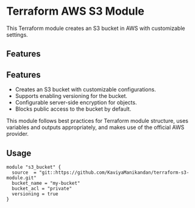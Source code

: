 # Terraform AWS S3 Module

This Terraform module creates an S3 bucket in AWS with customizable settings.

## Features

## Features

- Creates an S3 bucket with customizable configurations.
- Supports enabling versioning for the bucket.
- Configurable server-side encryption for objects.
- Blocks public access to the bucket by default.

This module follows best practices for Terraform module structure, uses variables and outputs appropriately, and makes use of the official AWS provider.

## Usage

```hcl
module "s3_bucket" {
  source  = "git::https://github.com/KaviyaManikandan/terraform-s3-module.git"
  bucket_name = "my-bucket"
  bucket_acl = "private"
  versioning = true
}

